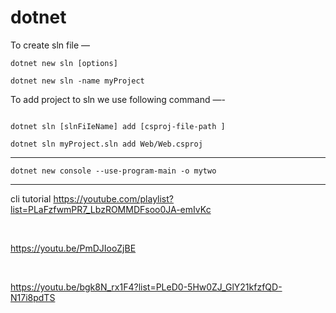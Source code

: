 # dotnet


To create sln file — 

```
dotnet new sln [options]

dotnet new sln -name myProject
```


To add project to sln we use following command —-

```

dotnet sln [slnFiIeName] add [csproj-file-path ]

dotnet sln myProject.sln add Web/Web.csproj
```
----------------------------------------------

```
dotnet new console --use-program-main -o mytwo
```

----------------------------------------------

cli tutorial
https://youtube.com/playlist?list=PLaFzfwmPR7_LbzROMMDFsoo0JA-emIvKc 

<br>

https://youtu.be/PmDJIooZjBE

<br>

https://youtu.be/bgk8N_rx1F4?list=PLeD0-5Hw0ZJ_GlY21kfzfQD-N17i8pdTS
